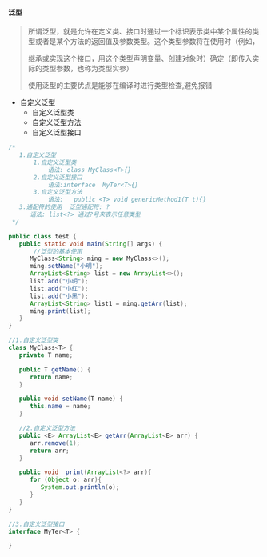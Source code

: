 





#### 泛型

> 所谓泛型，就是允许在定义类、接口时通过一个标识表示类中某个属性的类型或者是某个方法的返回值及参数类型。这个类型参数将在使用时（例如，
>
> 继承或实现这个接口，用这个类型声明变量、创建对象时）确定（即传入实际的类型参数，也称为类型实参）
>
> 使用泛型的主要优点是能够在编译时进行类型检查,避免报错

- 自定义泛型
  - 自定义泛型类
  - 自定义泛型方法
  - 自定义泛型接口

```java
/*
   1.自定义泛型
       1.自定义泛型类
           语法: class MyClass<T>{}
       2.自定义泛型接口
           语法:interface  MyTer<T>{}
       3.自定义泛型方法
           语法:   public <T> void genericMethod1(T t){}
   3.通配符的使用  泛型通配符: ?
      语法: list<?> 通过?号来表示任意类型
 */

public class test {
   public static void main(String[] args) {
       //泛型的基本使用
      MyClass<String> ming = new MyClass<>();
      ming.setName("小明");
      ArrayList<String> list = new ArrayList<>();
      list.add("小明");
      list.add("小红");
      list.add("小黑");
      ArrayList<String> list1 = ming.getArr(list);
      ming.print(list);
   }
}

//1.自定义泛型类
class MyClass<T> {
   private T name;

   public T getName() {
      return name;
   }

   public void setName(T name) {
      this.name = name;
   }

   //2.自定义泛型方法
   public <E> ArrayList<E> getArr(ArrayList<E> arr) {
      arr.remove(1);
      return arr;
   }

   public void  print(ArrayList<?> arr){
      for (Object o: arr){
         System.out.println(o);
      }
   }
}

//3.自定义泛型接口
interface MyTer<T> {

}
```



